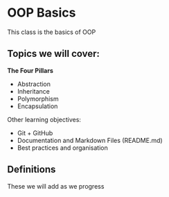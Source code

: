 # OOP Basics

This class is the basics of OOP

## Topics we will cover:

**The Four Pillars**

- Abstraction
- Inheritance
- Polymorphism
- Encapsulation

Other learning objectives:
- Git + GitHub 
- Documentation and Markdown Files (README.md)
- Best practices and organisation

## Definitions

These we will add as we progress